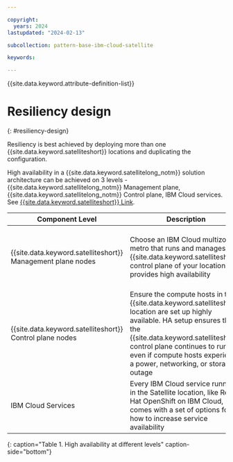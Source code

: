 ```yaml
---

copyright:
  years: 2024
lastupdated: "2024-02-13"

subcollection: pattern-base-ibm-cloud-satellite

keywords:

---
```


{{site.data.keyword.attribute-definition-list}}

# Resiliency design
{: #resiliency-design}

Resiliency is best achieved by deploying more than one {{site.data.keyword.satelliteshort}} locations and duplicating the configuration.

High availability in a {{site.data.keyword.satellitelong_notm}} solution architecture can be achieved on 3 levels - {{site.data.keyword.satellitelong_notm}} Management plane, {{site.data.keyword.satellitelong_notm}} Control plane, IBM Cloud services. See [{{site.data.keyword.satelliteshort}} Link](docs/satellite?topic=satellite-ha).


| Component Level | Description | Comments |
|---|---|---|
| {{site.data.keyword.satelliteshort}} Management plane nodes | Choose an IBM Cloud multizone metro that runs and manages the {{site.data.keyword.satelliteshort}} control plane of your location. IBM provides high availability | By default, every {{site.data.keyword.satelliteshort}} control plane is automatically set up with multiple instances and spread across multiple zones within the same IBM Cloud multizone metro.|
| {{site.data.keyword.satelliteshort}} Control plane nodes | Ensure the compute hosts in the {{site.data.keyword.satelliteshort}} location are set up highly available. HA setup ensures that the {{site.data.keyword.satelliteshort}} control plane continues to run, even if compute hosts experience a power, networking, or storage outage | Deploy compute hosts multiples of 3, such as 6, 9, or 12. n\  Every compute host must have a separate physical host n\  In a hyperscaler spread compute hosts across many availability zones within the same metro.|
| IBM Cloud Services | Every IBM Cloud service running in the Satellite location, like Red Hat OpenShift on IBM Cloud, comes with a set of options for how to increase service availability | Review documentation of each service to find supported options |
{: caption="Table 1. High availability at different levels" caption-side="bottom"}
